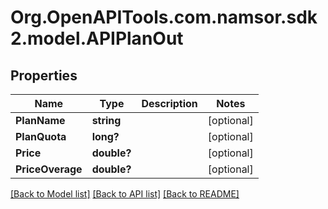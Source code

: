 # Org.OpenAPITools.com.namsor.sdk2.model.APIPlanOut
## Properties

Name | Type | Description | Notes
------------ | ------------- | ------------- | -------------
**PlanName** | **string** |  | [optional] 
**PlanQuota** | **long?** |  | [optional] 
**Price** | **double?** |  | [optional] 
**PriceOverage** | **double?** |  | [optional] 

[[Back to Model list]](../README.md#documentation-for-models) [[Back to API list]](../README.md#documentation-for-api-endpoints) [[Back to README]](../README.md)

